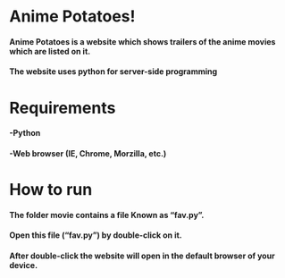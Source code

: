 # Anime Potatoes!
#### Anime Potatoes is a website which shows trailers of the anime movies which are listed on it.
#### The website uses python for server-side programming

# Requirements

#### -Python
#### -Web browser (IE, Chrome, Morzilla, etc.)

# How to run
#### The folder movie contains a file Known as “fav.py”.
#### Open this file (“fav.py”) by double-click on it.
#### After double-click the website will open in the default browser of your device.
 
	
